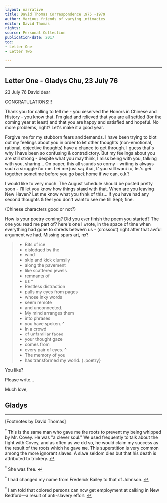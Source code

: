 ```yaml
---
layout: narrative
title: David Thomas Correspondence 1975 -1979
author: Various friends of varying intimacies
editor: David Thomas
rights: 
source: Personal Collection
publication-date: 2017
toc:
- Letter One
- Letter Two

---
```


---



## Letter One - Gladys Chu, 23 July 76

23 July 76
David dear

CONGRATULATIONS!!!

Thank you for calling to tell me - you deserved the Honors in Chinese and History - you know that.  I'm glad and relieved that you are all settled (for the coming year at least) and that you are happy and satisfied and hopeful. No more problems, right? Let's make it a good year.

Forgive me for my stubborn fears and demands. I have been trying to blot out my feelings about you in order to let other thoughts  (non-emotional, rational, objective thoughts) have a chance to get through. I guess that's why I have been so confusing & contradictory. But my feelings about you are still strong - despite what you may think, I miss being with you, talking with you, sharing... On paper, this all sounds so corny - writing is always such a struggle for me. Let me just say that, if you still want to, let's get together sometime before you go back home if we can, o.k.?

I would like to very much.  The August schedule should be posted pretty soon - I'll let you know how things stand with that. When are you leaving New Haven? Let me know what you think of this... if you have had any second thoughts & feel you don't want to see me till Sept; fine.

(Chinese characters good or not?)

How is your poetry coming? Did you ever finish the poem you started? The one you read me part of? here's one I wrote, in the space of time when everything had gone to shreds between us - (crossout) right after that awful argument we had. Missing spurs art, no? 


> - Bits of ice
> - dislodged by the 
> - wind
> - skip and kick clumsily
> - along the pavement
> - like scattered jewels
> - remnants of
> - us
> ^
> - Restless distraction
> - pulls my eyes from pages 
> - whose inky words
> - seem remote
> - and unconnected.
> - My mind arranges them
> - into phrases
> - you have spoken.
> ^
> - In a crowd
> - of unfamiliar faces
> - your thought gaze
> - comes from
> - every pair of eyes.
> ^ 
> - The memory of you
> - has transformed my world.
{:.poetry}


You like?

Please write...

Much love,

Gladys
---


---

[Footnotes by David Thomas]


<!-- Make sure to use &#x21a9;&#xfe0e; to generate ↩︎ manually -->

<sup id="fn1">*</sup> This is the same man who gave me the roots to prevent my being whipped by Mr. Covey. He was "a clever soul." We used frequently to talk about the fight with Covey, and as often as we did so, he would claim my success as the result of the roots which he gave me. This superstition is very common among the more ignorant slaves. A slave seldom dies but that his death is attributed to trickery. [&#x21a9;&#xfe0e;](#ref1)

<sup id="fn2">*</sup> She was free. [&#x21a9;&#xfe0e;](#ref2)

<sup id="fn3">*</sup> I had changed my name from Frederick Bailey to that of Johnson. [&#x21a9;&#xfe0e;](#ref3)

<sup id="fn4">*</sup> I am told that colored persons can now get employment at calking in New Bedford—a result of anti-slavery effort. [&#x21a9;&#xfe0e;](#ref4)